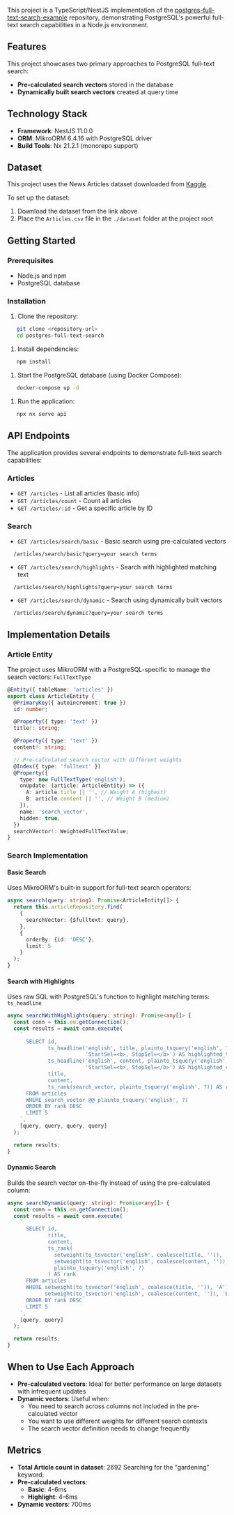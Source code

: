 This project is a TypeScript/NestJS implementation of the [postgres-full-text-search-example](https://github.com/andfadeev/postgres-full-text-search-example) repository, demonstrating PostgreSQL's powerful full-text search capabilities in a Node.js environment.

## Features

This project showcases two primary approaches to PostgreSQL full-text search:

- **Pre-calculated search vectors** stored in the database
- **Dynamically built search vectors** created at query time

## Technology Stack

- **Framework**: NestJS 11.0.0
- **ORM**: MikroORM 6.4.16 with PostgreSQL driver
- **Build Tools**: Nx 21.2.1 (monorepo support)

## Dataset

This project uses the News Articles dataset downloaded from [Kaggle](https://www.kaggle.com/datasets/asad1m9a9h6mood/news-articles?resource=download).

To set up the dataset:

1. Download the dataset from the link above
2. Place the `Articles.csv` file in the `./dataset` folder at the project root

## Getting Started

### Prerequisites

- Node.js and npm
- PostgreSQL database

### Installation

1. Clone the repository:

```sh
   git clone <repository-url>
   cd postgres-full-text-search
```

1. Install dependencies:

```sh
   npm install
```

1. Start the PostgreSQL database (using Docker Compose):

```sh
   docker-compose up -d
```

1. Run the application:

```sh
   npx nx serve api
```

## API Endpoints

The application provides several endpoints to demonstrate full-text search capabilities:

### Articles

- `GET /articles` - List all articles (basic info)
- `GET /articles/count` - Count all articles
- `GET /articles/:id` - Get a specific article by ID

### Search

- `GET /articles/search/basic` - Basic search using pre-calculated vectors

```
  /articles/search/basic?query=your search terms
```

- `GET /articles/search/highlights` - Search with highlighted matching text

```
  /articles/search/highlights?query=your search terms
```

- `GET /articles/search/dynamic` - Search using dynamically built vectors

```
  /articles/search/dynamic?query=your search terms
```

## Implementation Details

### Article Entity

The project uses MikroORM with a PostgreSQL-specific to manage the search vectors: `FullTextType`

```typescript
@Entity({ tableName: 'articles' })
export class ArticleEntity {
  @PrimaryKey({ autoincrement: true })
  id: number;

  @Property({ type: 'text' })
  title!: string;

  @Property({ type: 'text' })
  content!: string;

  // Pre-calculated search vector with different weights
  @Index({ type: 'fulltext' })
  @Property({
    type: new FullTextType('english'),
    onUpdate: (article: ArticleEntity) => ({
      A: article.title || '', // Weight A (highest)
      B: article.content || '', // Weight B (medium)
    }),
    name: 'search_vector',
    hidden: true,
  })
  searchVector!: WeightedFullTextValue;
}
```

### Search Implementation

#### Basic Search

Uses MikroORM's built-in support for full-text search operators:

```typescript
async search(query: string): Promise<ArticleEntity[]> {
  return this.articleRepository.find(
    {
      searchVector: {$fulltext: query},
    },
    {
      orderBy: {id: 'DESC'},
      limit: 5
    }
  );
}
```

#### Search with Highlights

Uses raw SQL with PostgreSQL's function to highlight matching terms: `ts_headline`

```typescript
async searchWithHighlights(query: string): Promise<any[]> {
  const conn = this.em.getConnection();
  const results = await conn.execute(
    `
      SELECT id,
             ts_headline('english', title, plainto_tsquery('english', ?),
                         'StartSel=<b>, StopSel=</b>') AS highlighted_title,
             ts_headline('english', content, plainto_tsquery('english', ?),
                         'StartSel=<b>, StopSel=</b>') AS highlighted_content,
             title,
             content,
             ts_rank(search_vector, plainto_tsquery('english', ?)) AS rank
      FROM articles
      WHERE search_vector @@ plainto_tsquery('english', ?)
      ORDER BY rank DESC
      LIMIT 5
    `,
    [query, query, query, query]
  );

  return results;
}
```

#### Dynamic Search

Builds the search vector on-the-fly instead of using the pre-calculated column:

```typescript
async searchDynamic(query: string): Promise<any[]> {
  const conn = this.em.getConnection();
  const results = await conn.execute(
    `
      SELECT id,
             title,
             content,
             ts_rank(
               setweight(to_tsvector('english', coalesce(title, '')), 'A') ||
               setweight(to_tsvector('english', coalesce(content, '')), 'B'),
               plainto_tsquery('english', ?)
             ) AS rank
      FROM articles
      WHERE setweight(to_tsvector('english', coalesce(title, '')), 'A') ||
            setweight(to_tsvector('english', coalesce(content, '')), 'B') @@ plainto_tsquery('english', ?)
      ORDER BY rank DESC
      LIMIT 5
    `,
    [query, query]
  );

  return results;
}
```

## When to Use Each Approach

- **Pre-calculated vectors**: Ideal for better performance on large datasets with infrequent updates
- **Dynamic vectors**: Useful when:
  - You need to search across columns not included in the pre-calculated vector
  - You want to use different weights for different search contexts
  - The search vector definition needs to change frequently
 
## Metrics
- **Total Article count in dataset**: 2692 
Searching for the "gardening" keyword:
- **Pre-calculated vectors**: 
    - **Basic**: 4-6ms
    - **Highlight**: 4-6ms 
- **Dynamic vectors**: 700ms
